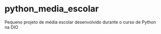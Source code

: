 # python_media_escolar
Pequeno projeto de média escolar desenvolvido durante o curso de Python na DIO
